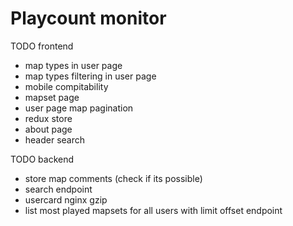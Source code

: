 # Playcount monitor

TODO frontend

* map types in user page
* map types filtering in user page
* mobile compitability
* mapset page
* user page map pagination
* redux store
* about page
* header search

TODO backend

* store map comments (check if its possible)
* search endpoint
* usercard nginx gzip
* list most played mapsets for all users with limit offset endpoint